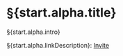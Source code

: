 # §{start.alpha.title}

§{start.alpha.intro}

§{start.alpha.linkDescription}: [Invite](https://discordapp.com/oauth2/authorize?client_id=412380586737664020&permissions=268435616&scope=bot&redirect_uri=https://google.com)
